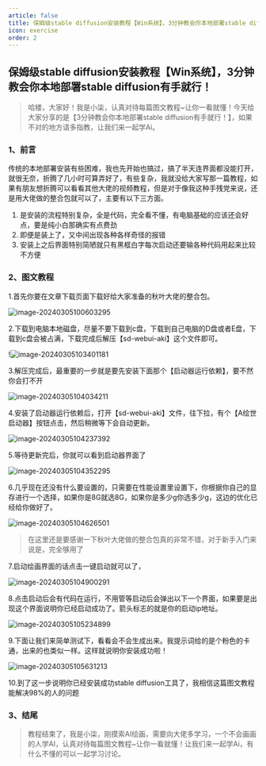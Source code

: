 ```yaml
---
article: false
title: 保姆级stable diffusion安装教程【Win系统】，3分钟教会你本地部署stable diffusion有手就行！
icon: exercise
order: 2
---
```


## 保姆级stable diffusion安装教程【Win系统】，3分钟教会你本地部署stable diffusion有手就行！

> 哈楼，大家好！我是小柒，认真对待每篇图文教程~让你一看就懂！今天给大家分享的是【3分钟教会你本地部署stable diffusion有手就行！】，如果不对的地方请多指教，让我们来一起学Ai。

### 1、前言

传统的本地部署安装有些困难，我也先开始也搞过，搞了半天连界面都没能打开，就很无奈，折腾了几小时可算弄好了，有些复杂，我就没给大家写那一篇教程，如果有朋友想折腾可以看看其他大佬的视频教程，但是对于像我这种手残党来说，还是用大佬做的整合包就可以了，主要有以下三方面。

1. 是安装的流程特别复杂，全是代码，完全看不懂，有电脑基础的应该还会好点，要是纯小白那确实有点费劲
2. 即便是装上了，又中间出现各种各样奇怪的报错
3. 安装上之后界面特别简陋就只有黑框白字每次启动还要输各种代码用起来比较不方便

### 2、图文教程

1.首先你要在文章下载页面下载好给大家准备的秋叶大佬的整合包。

![image-20240305100603295](https://img.17xueai.top/typora/imager/202403122127671.webp)

2.下载到电脑本地磁盘，尽量不要下载到c盘，下载到自己电脑的D盘或者E盘，下载到c盘会被占满，下载完成后解压【sd-webui-aki】这个文件即可。

!![image-20240305103401181](https://img.17xueai.top/typora/imager/202403122128949.webp)

3.解压完成后，最重要的一步就是要先安装下面那个【启动器运行依赖】，要不然你会打不开

![image-20240305104034211](https://img.17xueai.top/typora/imager/202403122128965.webp)

4.安装了启动器运行依赖后，打开【sd-webui-aki】文件，往下拉，有个【A绘世启动器】按钮点击，然后稍微等下会自动更新。

![image-20240305104237392](https://img.17xueai.top/typora/imager/202403122128187.webp)

5.等待更新完后，你就可以看到启动器界面了

![image-20240305104352295](https://img.17xueai.top/typora/imager/202403122128457.webp)

6.几乎现在还没有什么要设置的，只需要在性能设置里设置下，你根据你自己的显存进行一个选择，如果你是8G就选8G，如果你是多少g你选多少g，这边的优化已经给你做好了。

![image-20240305104626501](https://img.17xueai.top/typora/imager/202403122128028.webp)

> 在这里还是要感谢一下秋叶大佬做的整合包真的非常不错，对于新手入门来说是，完全够用了

7.启动绘画界面的话点击一键启动就可以了，

![image-20240305104900291](https://img.17xueai.top/typora/imager/202403122129564.webp)

8.点击启动后会有代码在运行，不用管等启动后会弹出以下一个界面，如果要是出现这个界面说明你已经启动成功了。箭头标志的就是你的启动ip地址。

![image-20240305105234899](https://img.17xueai.top/typora/imager/202403122129534.webp)

9.下面让我们来简单测试下，看看会不会生成出来。我提示词给的是个粉色的卡通，出来的也类似一样。这样就说明你安装成功啦！

![image-20240305105631213](https://img.17xueai.top/typora/imager/202403122129060.webp)

10.到了这一步说明你已经安装成功stable diffusion工具了，我相信这篇图文教程能解决98%的人的问题

### 3、结尾

> 教程结束了，我是小柒，刚摸索AI绘画，需要向大佬多学习，一个不会画画的人学AI，认真对待每篇图文教程~让你一看就懂！让我们来一起学Ai，有什么不懂的可以一起学习讨论。

